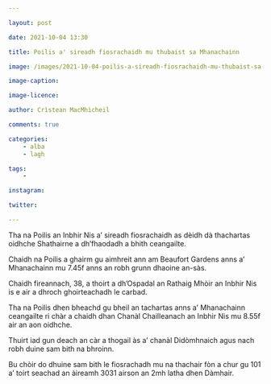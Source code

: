 ```yaml
---

layout: post

date: 2021-10-04 13:30

title: Poilis a' sireadh fiosrachaidh mu thubaist sa Mhanachainn

image: /images/2021-10-04-poilis-a-sireadh-fiosrachaidh-mu-thubaist-sa-mhanachainn.jpg

image-caption:

image-licence:

author: Crìstean MacMhìcheil

comments: true

categories:
    - alba
    - lagh

tags:
    -

instagram:

twitter:

---
```


Tha na Poilis an Inbhir Nis a’ sireadh fiosrachaidh as dèidh dà thachartas oidhche Shathairne a dh’fhaodadh a bhith ceangailte.

<!--more-->

Chaidh na Poilis a ghairm gu aimhreit ann am Beaufort Gardens anns a’ Mhanachainn mu 7.45f anns an robh grunn dhaoine an-sàs.

Chaidh fireannach, 38, a thoirt a dh’Ospadal an Rathaig Mhòir an Inbhir Nis is e air a dhroch ghoirteachadh le carbad.

Tha na Poilis dhen bheachd gu bheil an tachartas anns a’ Mhanachainn ceangailte ri chàr a chaidh dhan Chanàl Chailleanach an Inbhir Nis mu 8.55f air an aon oidhche.

Thuirt iad gun deach an càr a thogail às a’ chanàl Didòmhnaich agus nach robh duine sam bith na bhroinn.

Bu chòir do dhuine sam bith le fiosrachadh mu na thachair fòn a chur gu 101 a’ toirt seachad an àireamh 3031 airson an 2mh latha dhen Dàmhair.
